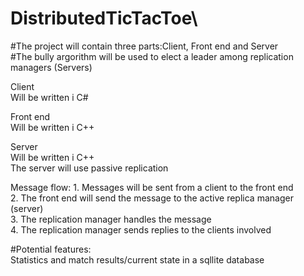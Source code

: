 # DistributedTicTacToe\

  #The project will contain three parts:Client, Front end and Server  
  #The bully argorithm will be used to elect a leader among replication managers (Servers)

  Client  
    Will be written i C#  
  
  Front end  
    Will be written i C++  
  
  Server  
    Will be written i C++  
    The server will use passive replication  

  Message flow:
    1. Messages will be sent from a client to the front end  
    2. The front end will send the message to the active replica manager (server)  
    3. The replication manager handles the message  
    4. The replication manager sends replies to the clients involved  

  #Potential features:  
    Statistics and match results/current state in a sqllite database  
